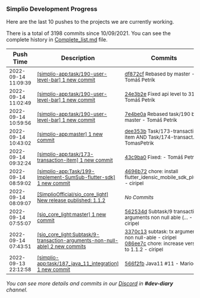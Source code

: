 
### Simplio Development Progress

Here are the last 10 pushes to the projects we are currently working.

There is a total of 3198 commits since 10/09/2021. You can see the complete history in
 [Complete_list.md](Complete_list.md) file.

| Push Time | Description | Commits |
| --- | --- | --- |
| <sub>2022-09-14 11:09:39</sub> | <sub>[[simplio-app:task/190\-user\-level\-bar] 1 new commit](https://github.com/SimplioOfficial/simplio-app/commit/df872cfbb179d5c92ec111a8335108ab4452cdd1)</sub> | <sub>[df872cf](https://github.com/SimplioOfficial/simplio-app/commit/df872cfbb179d5c92ec111a8335108ab4452cdd1) Rebased by master - Tomáš Petrík</sub> |
| <sub>2022-09-14 11:02:49</sub> | <sub>[[simplio-app:task/190\-user\-level\-bar] 1 new commit](https://github.com/SimplioOfficial/simplio-app/commit/24e3b2e9287d44722b5808e2729611596b274f63)</sub> | <sub>[24e3b2e](https://github.com/SimplioOfficial/simplio-app/commit/24e3b2e9287d44722b5808e2729611596b274f63) Fixed api level to 31, - Tomáš Petrík</sub> |
| <sub>2022-09-14 10:59:56</sub> | <sub>[[simplio-app:task/190\-user\-level\-bar] 1 new commit](https://github.com/SimplioOfficial/simplio-app/commit/7e4be0a4883215577c3398cd7a1cf2ad9caa187a)</sub> | <sub>[7e4be0a](https://github.com/SimplioOfficial/simplio-app/commit/7e4be0a4883215577c3398cd7a1cf2ad9caa187a) Rebased task/190 by master - Tomáš Petrík</sub> |
| <sub>2022-09-14 10:43:02</sub> | <sub>[[simplio-app:master] 1 new commit](https://github.com/SimplioOfficial/simplio-app/commit/dee353bfb31113c937eb9aa0c1a9061fd3e41c78)</sub> | <sub>[dee353b](https://github.com/SimplioOfficial/simplio-app/commit/dee353bfb31113c937eb9aa0c1a9061fd3e41c78) Task/173-transaction-item AND Task/174-transact... - TomasPetrik</sub> |
| <sub>2022-09-14 09:32:24</sub> | <sub>[[simplio-app:task/173\-transaction\-item] 1 new commit](https://github.com/SimplioOfficial/simplio-app/commit/43c9ba0b893088ed7702bf4d0ff7b3f287128643)</sub> | <sub>[43c9ba0](https://github.com/SimplioOfficial/simplio-app/commit/43c9ba0b893088ed7702bf4d0ff7b3f287128643) Fixed: - Tomáš Petrík</sub> |
| <sub>2022-09-14 08:59:02</sub> | <sub>[[simplio-app:Task/199\-Implement\-SumSub\-flutter\-sdk] 1 new commit](https://github.com/SimplioOfficial/simplio-app/commit/4696b72696d065ffe4ca0bf9d705847835ae5695)</sub> | <sub>[4696b72](https://github.com/SimplioOfficial/simplio-app/commit/4696b72696d065ffe4ca0bf9d705847835ae5695) chore: install flutter_idensic_mobile_sdk_plugin - ciripel</sub> |
| <sub>2022-09-14 08:09:07</sub> | <sub>[[SimplioOfficial/sio_core_light] New release published: 1\.1\.2](https://github.com/SimplioOfficial/sio_core_light/releases/tag/1.1.2)</sub> | <sub>_No Commits_</sub> |
| <sub>2022-09-14 07:55:07</sub> | <sub>[[sio_core_light:master] 1 new commit](https://github.com/SimplioOfficial/sio_core_light/commit/562534dd1267ec0bdccf4e14cf2b68dcca39cf76)</sub> | <sub>[562534d](https://github.com/SimplioOfficial/sio_core_light/commit/562534dd1267ec0bdccf4e14cf2b68dcca39cf76) Subtask/9 transaction arguments non null able (... - ciripel</sub> |
| <sub>2022-09-14 07:43:51</sub> | <sub>[[sio_core_light:Subtask/9\-transaction\-arguments\-non\-null\-able] 2 new commits](https://github.com/SimplioOfficial/sio_core_light/compare/fbd8d3b2198b...086ee7c4c103)</sub> | <sub>[3370c13](https://github.com/SimplioOfficial/sio_core_light/commit/3370c1337f686d1e4639095cd964092845b0d7ca) subtask: tx arguments non null-able - ciripel<br>[086ee7c](https://github.com/SimplioOfficial/sio_core_light/commit/086ee7c4c103113d725901be9687c7ec1cd48ece) chore: increase version to 1.1.2 - ciripel</sub> |
| <sub>2022-09-13 22:12:58</sub> | <sub>[[simplio-app:task/187\_java\_11\_integration] 1 new commit](https://github.com/SimplioOfficial/simplio-app/commit/566f2fb15ea3544bf7b8f17a9b97d98ba9e4402b)</sub> | <sub>[566f2fb](https://github.com/SimplioOfficial/simplio-app/commit/566f2fb15ea3544bf7b8f17a9b97d98ba9e4402b) Java11 #11 - MariooW</sub> |

_You can see more details and commits in our [Discord](https://discord.gg/aKhjuwZmdP) in **#dev-diary** channel._
